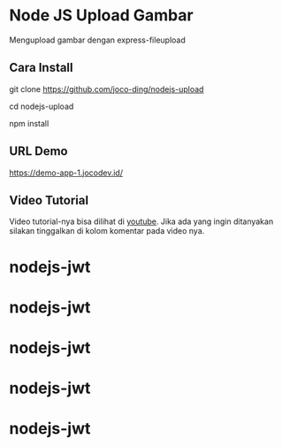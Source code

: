 # Node JS Upload Gambar

Mengupload gambar dengan express-fileupload

## Cara Install

git clone https://github.com/joco-ding/nodejs-upload

cd nodejs-upload

npm install

## URL Demo

https://demo-app-1.jocodev.id/

## Video Tutorial

Video tutorial-nya bisa dilihat di 
[youtube](https://youtu.be/Mw-5rEasZqs). 
Jika ada yang ingin ditanyakan silakan tinggalkan di 
kolom komentar pada video nya.
# nodejs-jwt
# nodejs-jwt
# nodejs-jwt
# nodejs-jwt
# nodejs-jwt
